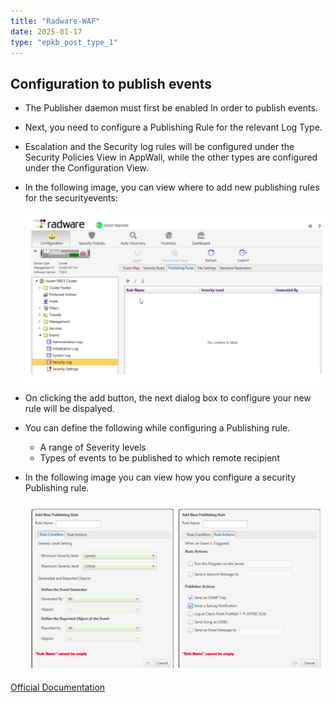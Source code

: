 ```yaml
---
title: "Radware-WAF"
date: 2025-01-17
type: "epkb_post_type_1"
---
```


## **Configuration to publish events**

- The Publisher daemon must first be enabled In order to publish events.
- Next, you need to configure a Publishing Rule for the relevant Log Type.
- Escalation and the Security log rules will be configured under the Security Policies View in AppWall, while the other types are configured under the Configuration View.
- In the following image, you can view where to add new publishing rules for the securityevents:  
    
    ![](./images-Radware-WAF/Radware-WAF-1.webp)
    
- On clicking the add button, the next dialog box to configure your new rule will be dispalyed.
- You can define the following while configuring a Publishing rule.
    - A range of Severity levels
    - Types of events to be published to which remote recipient
- In the following image you can view how you configure a security Publishing rule.
    
    ![](./images-Radware-WAF/Radware-WAF-2.webp)
    

[Official Documentation](https://support.radware.com/ci/okcsFattach/get/15873_3)
